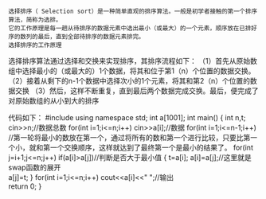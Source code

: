     选择排序（ Selection sort）是一种简单直观的排序算法。一般是初学者接触的第一个排序算法，简称为选排。
    它的工作原理是每一趟从待排序的数据元素中选出最小（或最大）的一个元素，顺序放在已排好序的数列的最后，直到全部待排序的数据元素排完。
    选择排序的工作原理
选择排序算法通过选择和交换来实现排序，其排序流程如下：
（1）首先从原始数组中选择最小的（或最大的）1个数据，将其和位于第1（n）个位置的数据交换。
（2）接着从剩下的n-1个数据中选择次小的1个元素，将其和第2（n）个位置的数据交换
（3）然后，这样不断重复，直到最后两个数据完成交换。最后，便完成了对原始数组的从小到大的排序

代码如下：
#include <iostream>
using namespace std;
int a[1001];
int main()
{
 	int n,t;
 	cin>>n;//数据总数
 	for(int i=1;i<=n;i++)
  		cin>>a[i];//数据
 	for(int i=1;i<=n-1;i++)          //第一轮将最小的数放在第一个，通过将所有的数和第一个进行比较，只要比第一个小，就和第一个交换顺序，这样就达到了最终第一个是最小的结果了。
  		for(int j=i+1;j<=n;j++)
   			if(a[i]>a[j])//判断是否大于最小值
   			{
    			t=a[i];
    			a[i]=a[j];//这里就是swap函数的展开     
    			a[j]=t;
   			}
 	for(int i=1;i<=n;i++)
  	cout<<a[i]<<" ";//输出     
 	return 0;
}
